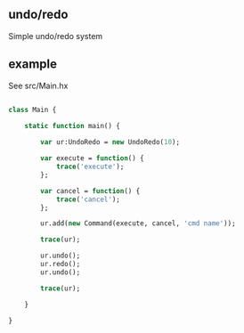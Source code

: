 ## undo/redo  
Simple undo/redo system

## example  
See src/Main.hx

```haxe

class Main {
        
    static function main() {

        var ur:UndoRedo = new UndoRedo(10);

        var execute = function() {
            trace('execute');
        };

        var cancel = function() {
            trace('cancel');
        };

        ur.add(new Command(execute, cancel, 'cmd name'));

        trace(ur);

        ur.undo();
        ur.redo();
        ur.undo();

        trace(ur);

    }

}

```

